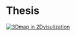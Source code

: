 # Thesis
[![3Dmap in 2Dvisulization](https://share.gifyoutube.com/KzB6Gb.gif)](https://youtu.be/PdwL0xum6JU)
